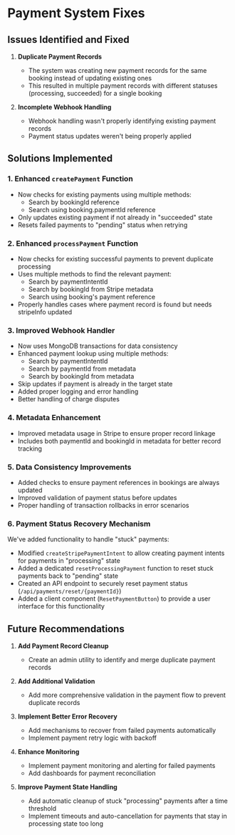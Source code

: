 # Payment System Fixes

## Issues Identified and Fixed

1. **Duplicate Payment Records**

   - The system was creating new payment records for the same booking instead of updating existing ones
   - This resulted in multiple payment records with different statuses (processing, succeeded) for a single booking

2. **Incomplete Webhook Handling**
   - Webhook handling wasn't properly identifying existing payment records
   - Payment status updates weren't being properly applied

## Solutions Implemented

### 1. Enhanced `createPayment` Function

- Now checks for existing payments using multiple methods:
  - Search by bookingId reference
  - Search using booking.paymentId reference
- Only updates existing payment if not already in "succeeded" state
- Resets failed payments to "pending" status when retrying

### 2. Enhanced `processPayment` Function

- Now checks for existing successful payments to prevent duplicate processing
- Uses multiple methods to find the relevant payment:
  - Search by paymentIntentId
  - Search by bookingId from Stripe metadata
  - Search using booking's payment reference
- Properly handles cases where payment record is found but needs stripeInfo updated

### 3. Improved Webhook Handler

- Now uses MongoDB transactions for data consistency
- Enhanced payment lookup using multiple methods:
  - Search by paymentIntentId
  - Search by paymentId from metadata
  - Search by bookingId from metadata
- Skip updates if payment is already in the target state
- Added proper logging and error handling
- Better handling of charge disputes

### 4. Metadata Enhancement

- Improved metadata usage in Stripe to ensure proper record linkage
- Includes both paymentId and bookingId in metadata for better record tracking

### 5. Data Consistency Improvements

- Added checks to ensure payment references in bookings are always updated
- Improved validation of payment status before updates
- Proper handling of transaction rollbacks in error scenarios

### 6. Payment Status Recovery Mechanism

We've added functionality to handle "stuck" payments:

- Modified `createStripePaymentIntent` to allow creating payment intents for payments in "processing" state
- Added a dedicated `resetProcessingPayment` function to reset stuck payments back to "pending" state
- Created an API endpoint to securely reset payment status (`/api/payments/reset/{paymentId}`)
- Added a client component (`ResetPaymentButton`) to provide a user interface for this functionality

## Future Recommendations

1. **Add Payment Record Cleanup**

   - Create an admin utility to identify and merge duplicate payment records

2. **Add Additional Validation**

   - Add more comprehensive validation in the payment flow to prevent duplicate records

3. **Implement Better Error Recovery**

   - Add mechanisms to recover from failed payments automatically
   - Implement payment retry logic with backoff

4. **Enhance Monitoring**

   - Implement payment monitoring and alerting for failed payments
   - Add dashboards for payment reconciliation

5. **Improve Payment State Handling**
   - Add automatic cleanup of stuck "processing" payments after a time threshold
   - Implement timeouts and auto-cancellation for payments that stay in processing state too long
